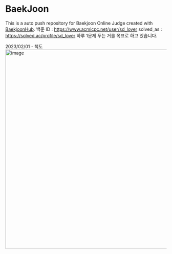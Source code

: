 # BaekJoon
This is a auto push repository for Baekjoon Online Judge created with [BaekjoonHub](https://github.com/BaekjoonHub/BaekjoonHub).
백준 ID : https://www.acmicpc.net/user/sd_lover
solved_as : https://solved.ac/profile/sd_lover
하루 1문제 푸는 거를 목표로 하고 있습니다.

2023/02/01 - 척도
<img width="623" alt="image" src="https://user-images.githubusercontent.com/84346055/215797686-60af46ab-67be-4694-8308-dde7e4aec5ec.png">
